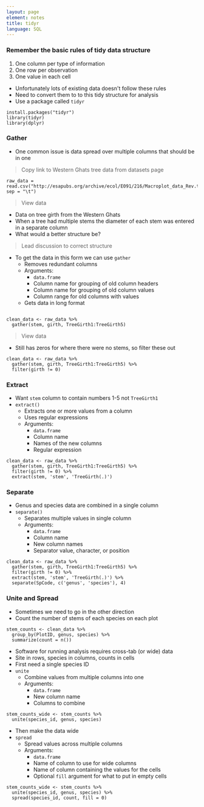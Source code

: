 ```yaml
---
layout: page
element: notes
title: tidyr
language: SQL
---
```



### Remember the basic rules of tidy data structure

1. One column per type of information
2. One row per observation
3. One value in each cell

* Unfortunately lots of existing data doesn't follow these rules
* Need to convert them to to this tidy structure for analysis
* Use a package called `tidyr`

```
install.packages("tidyr")
library(tidyr)
library(dplyr)
```

### Gather


* One common issue is data spread over multiple columns that should be in one


> Copy link to Western Ghats tree data from datasets page

```
raw_data = read.csv("http://esapubs.org/archive/ecol/E091/216/Macroplot_data_Rev.txt", sep = "\t")
```

> View data

* Data on tree girth from the Western Ghats
* When a tree had multiple stems the diameter of each stem was entered in a separate column
* What would a better structure be?

> Lead discussion to correct structure


* To get the data in this form we can use `gather`
    * Removes redundant columns
    * Arguments:
        * `data.frame`
        * Column name for grouping of old column headers
        * Column name for grouping of old column values
        * Column range for old columns with values
    * Gets data in long format

```

clean_data <- raw_data %>%
  gather(stem, girth, TreeGirth1:TreeGirth5)

```

> View data

* Still has zeros for where there were no stems, so filter these out

```
clean_data <- raw_data %>%
  gather(stem, girth, TreeGirth1:TreeGirth5) %>%
  filter(girth != 0)
```

### Extract

* Want `stem` column to contain numbers 1-5 not `TreeGirth1`
* `extract()`
    * Extracts one or more values from a column
    * Uses regular expressions
    * Arguments:
        * `data.frame`
        * Column name
        * Names of the new columns
        * Regular expression

```
clean_data <- raw_data %>%
  gather(stem, girth, TreeGirth1:TreeGirth5) %>%
  filter(girth != 0) %>%
  extract(stem, 'stem', 'TreeGirth(.)')

```

### Separate

* Genus and species data are combined in a single column
* `separate()`
    * Separates multiple values in single column
    * Arguments:
        * `data.frame`
        * Column name
        * New column names
        * Separator value, character, or position

```
clean_data <- raw_data %>%
  gather(stem, girth, TreeGirth1:TreeGirth5) %>%
  filter(girth != 0) %>%
  extract(stem, 'stem', 'TreeGirth(.)') %>%
  separate(SpCode, c('genus', 'species'), 4)
```

### Unite and Spread

* Sometimes we need to go in the other direction
* Count the number of stems of each species on each plot

```
stem_counts <- clean_data %>% 
  group_by(PlotID, genus, species) %>% 
  summarize(count = n())
```

* Software for running analysis requires cross-tab (or wide) data
* Site in rows, species in columns, counts in cells
* First need a single species ID
* `unite`
    * Combine values from multiple columns into one
    * Arguments:
        * `data.frame`
        * New column name
        * Columns to combine

```
stem_counts_wide <- stem_counts %>% 
  unite(species_id, genus, species)
```

* Then make the data wide
* `spread`
    * Spread values across multiple columns
    * Arguments:
        * `data.frame`
        * Name of column to use for wide columns
        * Name of column containing the values for the cells
        * Optional `fill` argument for what to put in empty cells

```
stem_counts_wide <- stem_counts %>% 
  unite(species_id, genus, species) %>% 
  spread(species_id, count, fill = 0)
```

